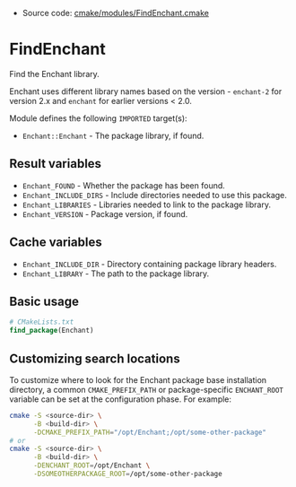 <!-- This is auto-generated file. -->
* Source code: [cmake/modules/FindEnchant.cmake](https://github.com/petk/php-build-system/blob/master/cmake/cmake/modules/FindEnchant.cmake)

# FindEnchant

Find the Enchant library.

Enchant uses different library names based on the version - `enchant-2` for
version 2.x and `enchant` for earlier versions < 2.0.

Module defines the following `IMPORTED` target(s):

* `Enchant::Enchant` - The package library, if found.

## Result variables

* `Enchant_FOUND` - Whether the package has been found.
* `Enchant_INCLUDE_DIRS` - Include directories needed to use this package.
* `Enchant_LIBRARIES` - Libraries needed to link to the package library.
* `Enchant_VERSION` - Package version, if found.

## Cache variables

* `Enchant_INCLUDE_DIR` - Directory containing package library headers.
* `Enchant_LIBRARY` - The path to the package library.

## Basic usage

```cmake
# CMakeLists.txt
find_package(Enchant)
```

## Customizing search locations

To customize where to look for the Enchant package base
installation directory, a common `CMAKE_PREFIX_PATH` or
package-specific `ENCHANT_ROOT` variable can be set at
the configuration phase. For example:

```sh
cmake -S <source-dir> \
      -B <build-dir> \
      -DCMAKE_PREFIX_PATH="/opt/Enchant;/opt/some-other-package"
# or
cmake -S <source-dir> \
      -B <build-dir> \
      -DENCHANT_ROOT=/opt/Enchant \
      -DSOMEOTHERPACKAGE_ROOT=/opt/some-other-package
```
